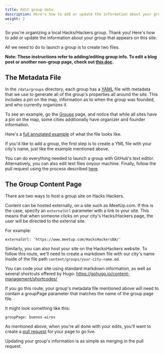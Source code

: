 ```yaml
---
title: Edit group data
description: Here's how to add or update the information about your group that appears on this site.
weight: 2
---
```


So you're organizing a local Hacks/Hackers group. Thank you! Here's how to add or update the information about your group that appears on this site.

All we need to do to launch a group is to create two files.

**Note: These instructions refer to adding/editing group info. To edit a blog post or another non-group page, check out [this doc][1].**

## The Metadata File

In the `/data/groups` directory, each group has a [YAML][2] file with metadata
 that we use to generate all of the group's properties all around the site.
 This includes a pin on the map, information as to when the group was founded,
 and who currently organizes it.

 To see an example, go the [Groups][3] page, and notice that while all sites
 have a pin on the map, some cities additionally have organizer and founder
 information.

 Here's a [full annotated example][4] of what the file looks like.

 If you'd like to add a group, the first step is to create a YML file with
 your city's name, just like the example mentioned above.

You can do everything needed to launch a group with GitHub's text editor.
Alternatively, you can also edit text files onyour machine. Finally,
follow the pull request using the process described [here][1].

## The Group Content Page

There are two ways to host a group site on Hacks Hackers.

Content can be hosted externally, on a site such as MeetUp.com. If this is the
case, specify an `externalUrl` parameter with a link to your site. This means
that when someone clicks on your city's Hacks/Hackers page, the user will be
directed to the external site.

For example: 
```
externalUrl: 'https://www.meetup.com/HacksHackersBA/'
```


Similarly, you can also host your site on the HacksHackers website. To follow
this route, we'll need to create a markdown file with our city's name inside
of the file path `content/groups/your-city-name.md`.

You can code your site using standard markdown information, as well as several
shortcuts offered by Hugo: https://gohugo.io/content-management/shortcodes/

If you go this route, your group's metadata file mentioned above will need to
contain a groupPage parameter that matches the name of the group page file.

It might look something like this:
```
groupPage: buenos-aires
```

As mentioned above, when you're all done with your edits, you'll
want to  create a [pull request][1] for your page to go live.

Updating your group's information is as simple as merging in the pull request.

[1]: /hack-this-site/edit-a-page/
[2]: http://www.yaml.org/start.html
[3]: /groups
[4]: https://github.com/hackshackers/hackshackers-hugo/blob/master/content/data/groups/example-group.yml
[5]: https://github.com/hackshackers/hackshackers-hugo/blob/master/content/groups/example-group.md

